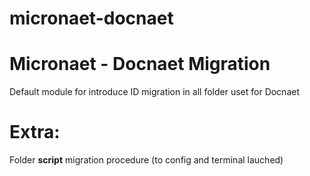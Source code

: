 # micronaet-docnaet
Micronaet - Docnaet Migration
====================================

Default module for introduce ID migration in all folder uset for Docnaet

Extra:
======
Folder **script** migration procedure (to config and terminal lauched)

